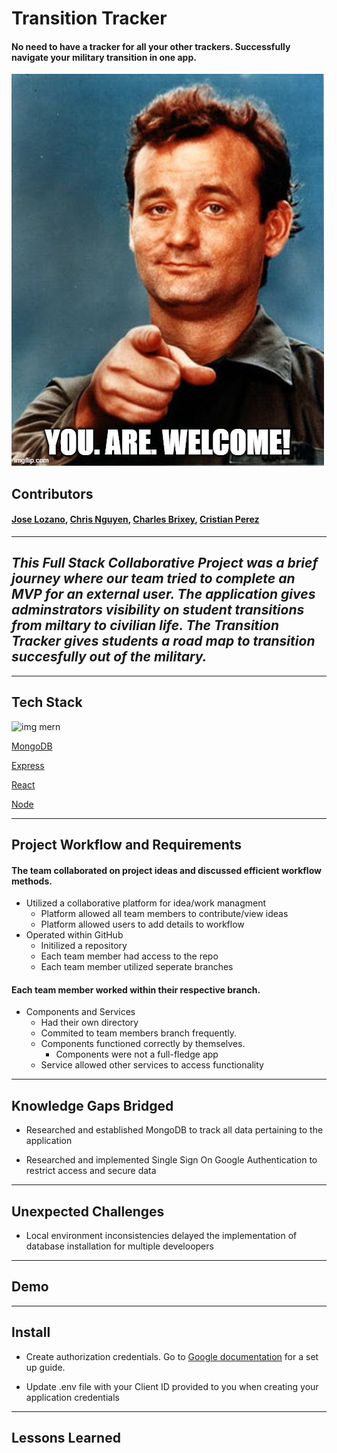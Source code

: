 # Transition Tracker
#### No need to have a tracker for all your other trackers. Successfully navigate your military transition in one app.

<img src='./billMurray.jpeg'>

## Contributors 
#### [Jose Lozano](https://github.com/jolozano), [Chris Nguyen](https://github.com/ComplexChris), [Charles Brixey](https://github.com/Brixsta), [Cristian Perez](https://github.com/Perezc1143)

---------------------------------------------------

## ***This Full Stack Collaborative Project was a brief journey where our team tried to complete an MVP for an external user. The application gives adminstrators visibility on student transitions from miltary to civilian life. The Transition Tracker gives students a road map to transition succesfully out of the military.***

---------------------------------------------------

## Tech Stack

![img mern](https://upload.wikimedia.org/wikipedia/commons/thumb/9/94/MERN-logo.png/320px-MERN-logo.png)

[MongoDB](https://github.com/mongodb/mongo)

[Express](https://github.com/expressjs/express)

[React](https://github.com/facebook/react)

[Node](https://github.com/nodejs/node)

---------------------------------------------------

## Project Workflow and Requirements

#### **The team collaborated on project ideas and discussed efficient workflow methods.**
  * Utilized a collaborative platform for idea/work managment
    * Platform allowed all team members to contribute/view ideas
    * Platform allowed users to add details to workflow
  * Operated within GitHub
    * Initilized a repository
    * Each team member had access to the repo
    * Each team member utilized seperate branches

#### **Each team member worked within their respective branch.**
  * Components and Services
    * Had their own directory
    * Commited to team members branch frequently.
    * Components functioned correctly by themselves.
      * Components were not a full-fledge app
    * Service allowed other services to access functionality

---------------------------------------------------

## Knowledge Gaps Bridged

  * Researched and established MongoDB to track all data pertaining to the application

  * Researched and implemented Single Sign On Google Authentication to restrict access and secure data


---------------------------------------------------

## Unexpected Challenges

  * Local environment inconsistencies delayed the implementation of database installation for multiple develoopers

---------------------------------------------------

## Demo

---------------------------------------------------

## Install

  * Create authorization credentials. Go to [Google documentation](https://developers.google.com/identity/protocols/oauth2/javascript-implicit-flow#oauth-2.0-endpoints) for a set up guide.

  * Update .env file with your Client ID provided to you when creating your application credentials

---------------------------------------------------

## Lessons Learned